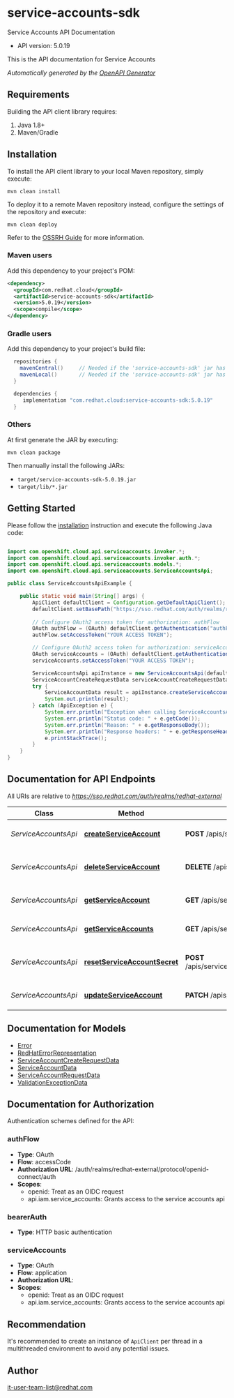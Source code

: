 # service-accounts-sdk

Service Accounts API Documentation

- API version: 5.0.19

This is the API documentation for Service Accounts


*Automatically generated by the [OpenAPI Generator](https://openapi-generator.tech)*

## Requirements

Building the API client library requires:

1. Java 1.8+
2. Maven/Gradle

## Installation

To install the API client library to your local Maven repository, simply execute:

```shell
mvn clean install
```

To deploy it to a remote Maven repository instead, configure the settings of the repository and execute:

```shell
mvn clean deploy
```

Refer to the [OSSRH Guide](http://central.sonatype.org/pages/ossrh-guide.html) for more information.

### Maven users

Add this dependency to your project's POM:

```xml
<dependency>
  <groupId>com.redhat.cloud</groupId>
  <artifactId>service-accounts-sdk</artifactId>
  <version>5.0.19</version>
  <scope>compile</scope>
</dependency>
```

### Gradle users

Add this dependency to your project's build file:

```groovy
  repositories {
    mavenCentral()     // Needed if the 'service-accounts-sdk' jar has been published to maven central.
    mavenLocal()       // Needed if the 'service-accounts-sdk' jar has been published to the local maven repo.
  }

  dependencies {
     implementation "com.redhat.cloud:service-accounts-sdk:5.0.19"
  }
```

### Others

At first generate the JAR by executing:

```shell
mvn clean package
```

Then manually install the following JARs:

- `target/service-accounts-sdk-5.0.19.jar`
- `target/lib/*.jar`

## Getting Started

Please follow the [installation](#installation) instruction and execute the following Java code:

```java

import com.openshift.cloud.api.serviceaccounts.invoker.*;
import com.openshift.cloud.api.serviceaccounts.invoker.auth.*;
import com.openshift.cloud.api.serviceaccounts.models.*;
import com.openshift.cloud.api.serviceaccounts.ServiceAccountsApi;

public class ServiceAccountsApiExample {

    public static void main(String[] args) {
        ApiClient defaultClient = Configuration.getDefaultApiClient();
        defaultClient.setBasePath("https://sso.redhat.com/auth/realms/redhat-external");
        
        // Configure OAuth2 access token for authorization: authFlow
        OAuth authFlow = (OAuth) defaultClient.getAuthentication("authFlow");
        authFlow.setAccessToken("YOUR ACCESS TOKEN");

        // Configure OAuth2 access token for authorization: serviceAccounts
        OAuth serviceAccounts = (OAuth) defaultClient.getAuthentication("serviceAccounts");
        serviceAccounts.setAccessToken("YOUR ACCESS TOKEN");

        ServiceAccountsApi apiInstance = new ServiceAccountsApi(defaultClient);
        ServiceAccountCreateRequestData serviceAccountCreateRequestData = new ServiceAccountCreateRequestData(); // ServiceAccountCreateRequestData | 'name' and 'description' of the service account
        try {
            ServiceAccountData result = apiInstance.createServiceAccount(serviceAccountCreateRequestData);
            System.out.println(result);
        } catch (ApiException e) {
            System.err.println("Exception when calling ServiceAccountsApi#createServiceAccount");
            System.err.println("Status code: " + e.getCode());
            System.err.println("Reason: " + e.getResponseBody());
            System.err.println("Response headers: " + e.getResponseHeaders());
            e.printStackTrace();
        }
    }
}

```

## Documentation for API Endpoints

All URIs are relative to *https://sso.redhat.com/auth/realms/redhat-external*

Class | Method | HTTP request | Description
------------ | ------------- | ------------- | -------------
*ServiceAccountsApi* | [**createServiceAccount**](docs/ServiceAccountsApi.md#createServiceAccount) | **POST** /apis/service_accounts/v1 | Create service account
*ServiceAccountsApi* | [**deleteServiceAccount**](docs/ServiceAccountsApi.md#deleteServiceAccount) | **DELETE** /apis/service_accounts/v1/{id} | Delete service account by id
*ServiceAccountsApi* | [**getServiceAccount**](docs/ServiceAccountsApi.md#getServiceAccount) | **GET** /apis/service_accounts/v1/{id} | Get service account by id
*ServiceAccountsApi* | [**getServiceAccounts**](docs/ServiceAccountsApi.md#getServiceAccounts) | **GET** /apis/service_accounts/v1 | List all service accounts
*ServiceAccountsApi* | [**resetServiceAccountSecret**](docs/ServiceAccountsApi.md#resetServiceAccountSecret) | **POST** /apis/service_accounts/v1/{id}/resetSecret | Reset service account secret by id
*ServiceAccountsApi* | [**updateServiceAccount**](docs/ServiceAccountsApi.md#updateServiceAccount) | **PATCH** /apis/service_accounts/v1/{id} | Update service account


## Documentation for Models

 - [Error](docs/Error.md)
 - [RedHatErrorRepresentation](docs/RedHatErrorRepresentation.md)
 - [ServiceAccountCreateRequestData](docs/ServiceAccountCreateRequestData.md)
 - [ServiceAccountData](docs/ServiceAccountData.md)
 - [ServiceAccountRequestData](docs/ServiceAccountRequestData.md)
 - [ValidationExceptionData](docs/ValidationExceptionData.md)


## Documentation for Authorization

Authentication schemes defined for the API:
### authFlow


- **Type**: OAuth
- **Flow**: accessCode
- **Authorization URL**: /auth/realms/redhat-external/protocol/openid-connect/auth
- **Scopes**: 
  - openid: Treat as an OIDC request
  - api.iam.service_accounts: Grants access to the service accounts api

### bearerAuth


- **Type**: HTTP basic authentication

### serviceAccounts


- **Type**: OAuth
- **Flow**: application
- **Authorization URL**: 
- **Scopes**: 
  - openid: Treat as an OIDC request
  - api.iam.service_accounts: Grants access to the service accounts api


## Recommendation

It's recommended to create an instance of `ApiClient` per thread in a multithreaded environment to avoid any potential issues.

## Author

it-user-team-list@redhat.com

